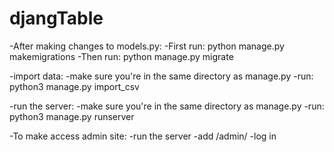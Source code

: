 # djangTable

-After making changes to models.py: 
  -First run: python manage.py makemigrations
  -Then run: python manage.py migrate

-import data: 
  -make sure you're in the same directory as manage.py
  -run: python3 manage.py import_csv

-run the server:
  -make sure you're in the same directory as manage.py
  -run: python3 manage.py runserver

-To make access admin site:
  -run the server
  -add /admin/
  -log in
